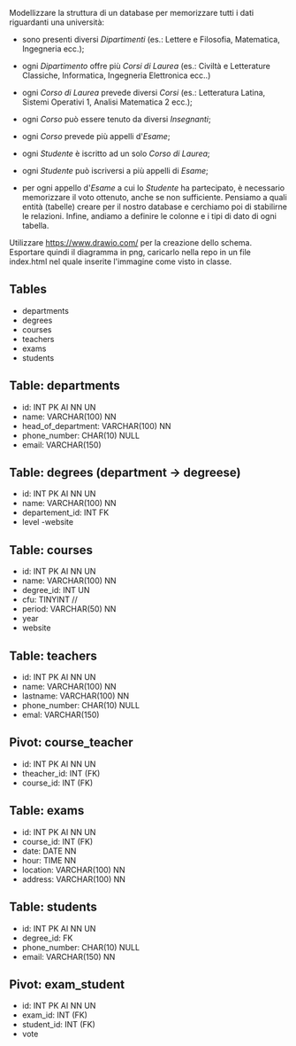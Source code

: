 Modellizzare la struttura di un database per memorizzare tutti i dati riguardanti una università:
- sono presenti diversi *Dipartimenti* (es.: Lettere e Filosofia, Matematica, Ingegneria ecc.);

- ogni *Dipartimento* offre più *Corsi di Laurea* (es.: Civiltà e Letterature Classiche, Informatica, Ingegneria Elettronica ecc..)

- ogni *Corso di Laurea* prevede diversi *Corsi* (es.: Letteratura Latina, Sistemi Operativi 1, Analisi Matematica 2 ecc.);

- ogni *Corso* può essere tenuto da diversi *Insegnanti*;

- ogni *Corso* prevede più appelli d'*Esame*;

- ogni *Studente* è iscritto ad un solo *Corso di Laurea*;

- ogni *Studente* può iscriversi a più appelli di *Esame*;

- per ogni appello d'*Esame* a cui lo *Studente* ha partecipato, è necessario memorizzare il voto ottenuto, anche se non sufficiente. Pensiamo a quali entità (tabelle) creare per il nostro database e cerchiamo poi di stabilirne le relazioni. Infine, andiamo a definire le colonne e i tipi di dato di ogni tabella.

Utilizzare https://www.drawio.com/ per la creazione dello schema.
Esportare quindi il diagramma in png, caricarlo nella repo in un file index.html  nel quale inserite l'immagine come visto in classe.



## Tables

- departments
- degrees
- courses
- teachers
- exams
- students

## Table: departments
- id: INT PK AI NN UN
- name: VARCHAR(100) NN
- head_of_department: VARCHAR(100) NN
- phone_number: CHAR(10) NULL
- email: VARCHAR(150)

## Table: degrees (department -> degreese)
- id: INT PK AI NN UN
- name: VARCHAR(100) NN
- departement_id: INT FK
- level
-website

## Table: courses 
- id: INT PK AI NN UN
- name: VARCHAR(100) NN
- degree_id: INT UN
- cfu: TINYINT //
- period: VARCHAR(50) NN
- year
- website

## Table: teachers
- id: INT PK AI NN UN
- name: VARCHAR(100) NN
- lastname: VARCHAR(100) NN
- phone_number: CHAR(10) NULL
- emal: VARCHAR(150) 

## Pivot: course_teacher
- id: INT PK AI NN UN
- theacher_id: INT (FK)
- course_id: INT (FK)

## Table: exams
- id: INT PK AI NN UN
- course_id: INT (FK)
- date: DATE NN
- hour: TIME NN
- location: VARCHAR(100) NN
- address: VARCHAR(100) NN

## Table: students
- id: INT PK AI NN UN
- degree_id: FK
- phone_number: CHAR(10) NULL
- email: VARCHAR(150) NN

## Pivot: exam_student
- id: INT PK AI NN UN
- exam_id: INT (FK)
- student_id: INT (FK)
- vote